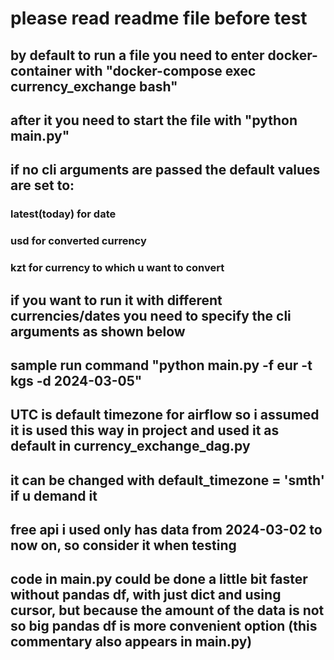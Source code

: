 # please read readme file before test

## by default to run a file you need to enter docker-container with "docker-compose exec currency_exchange bash"
## after it you need to start the file with "python main.py"

## if no cli arguments are passed the default values are set to: 
### latest(today) for date
### usd for converted currency
### kzt for currency to which u want to convert

## if you want to run it with different currencies/dates you need to specify the cli arguments as shown below
## sample run command "python main.py -f eur -t kgs -d 2024-03-05"

## UTC is default timezone for airflow so i assumed it is used this way in project and used it as default in currency_exchange_dag.py
## it can be changed with default_timezone = 'smth' if u demand it

## free api i used only has data from 2024-03-02 to now on, so consider it when testing

## code in main.py could be done a little bit faster without pandas df, with just dict and using cursor, but because the amount of the data is not so big pandas df is more convenient option (this commentary also appears in main.py)